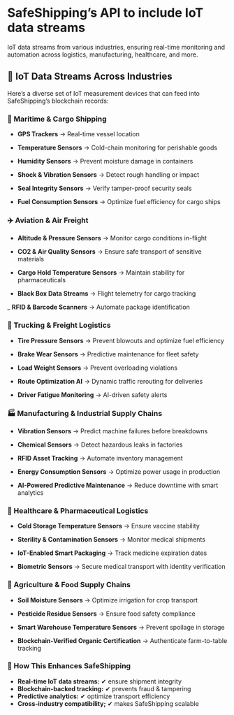 # SafeShipping’s API to include IoT data streams 

IoT data streams from various industries, ensuring real-time monitoring and automation across logistics, manufacturing, healthcare, and more.

## 📡 IoT Data Streams Across Industries
Here’s a diverse set of IoT measurement devices that can feed into SafeShipping’s blockchain records:

### 🚢 Maritime & Cargo Shipping
- **GPS Trackers** → Real-time vessel location

- **Temperature Sensors** → Cold-chain monitoring for perishable goods

- **Humidity Sensors** → Prevent moisture damage in containers

- **Shock & Vibration Sensors** → Detect rough handling or impact

- **Seal Integrity Sensors** → Verify tamper-proof security seals

- **Fuel Consumption Sensors** → Optimize fuel efficiency for cargo ships

### ✈️ Aviation & Air Freight
- **Altitude & Pressure Sensors** → Monitor cargo conditions in-flight

- **CO2 & Air Quality Sensors** → Ensure safe transport of sensitive materials

- **Cargo Hold Temperature Sensors** → Maintain stability for pharmaceuticals

- **Black Box Data Streams** → Flight telemetry for cargo tracking

_ **RFID & Barcode Scanners** → Automate package identification

### 🚛 Trucking & Freight Logistics
- **Tire Pressure Sensors** → Prevent blowouts and optimize fuel efficiency

- **Brake Wear Sensors** → Predictive maintenance for fleet safety

- **Load Weight Sensors** → Prevent overloading violations

- **Route Optimization AI** → Dynamic traffic rerouting for deliveries

- **Driver Fatigue Monitoring** → AI-driven safety alerts

### 🏭 Manufacturing & Industrial Supply Chains
- **Vibration Sensors** → Predict machine failures before breakdowns

- **Chemical Sensors** → Detect hazardous leaks in factories

- **RFID Asset Tracking** → Automate inventory management

- **Energy Consumption Sensors** → Optimize power usage in production

- **AI-Powered Predictive Maintenance** → Reduce downtime with smart analytics

### 🏥 Healthcare & Pharmaceutical Logistics
- **Cold Storage Temperature Sensors** → Ensure vaccine stability

- **Sterility & Contamination Sensors** → Monitor medical shipments

- **IoT-Enabled Smart Packaging** → Track medicine expiration dates

- **Biometric Sensors** → Secure medical transport with identity verification

### 🌱 Agriculture & Food Supply Chains
- **Soil Moisture Sensors** → Optimize irrigation for crop transport

- **Pesticide Residue Sensors** → Ensure food safety compliance

- **Smart Warehouse Temperature Sensors** → Prevent spoilage in storage

- **Blockchain-Verified Organic Certification** → Authenticate farm-to-table tracking

### 🚀 How This Enhances SafeShipping
- **Real-time IoT data streams:** ✔ ensure shipment integrity
- **Blockchain-backed tracking:** ✔ prevents fraud & tampering
- **Predictive analytics:** ✔ optimize transport efficiency
- **Cross-industry compatibility;** ✔ makes SafeShipping scalable